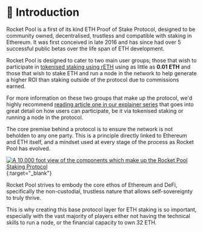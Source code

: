 # :wave: Introduction

Rocket Pool is a first of its kind ETH Proof of Stake Protocol, designed to be community owned, decentralised, trustless and compatible with staking in Ethereum. It was first conceived in late 2016 and has since had over 5 successful public betas over the life span of ETH development.

Rocket Pool is designed to cater to two main user groups; those that wish to participate in [tokenised staking using rETH](https://medium.com/rocket-pool/rocket-pool-2-5-tokenised-staking-48601d52d924#92b0) using as little as **0.01 ETH** and those that wish to stake ETH and run a node in the network to help generate a higher ROI than staking outside of the protocol due to commissions earned. 

For more information on these two groups that make up the protocol, we'd highly recommend [reading article one in our explainer series](https://medium.com/rocket-pool/rocket-pool-staking-protocol-part-1-8be4859e5fbd) that goes into great detail on how users can participate, be it via tokenised staking or running a node in the protocol.

The core premise behind a protocol is to ensure the network is not beholden to any one party. This is a principle directly linked to Ethereum and ETH itself, and a mindset used at every stage of the process as Rocket Pool has evolved.

[![A 10,000 foot view of the components which make up the Rocket Pool Staking Protocol](/images/rp-infographic-staking-protocol.png)](/images/rp-infographic-staking-protocol.png){:target="_blank"}

Rocket Pool strives to embody the core ethos of Ethereum and DeFi, specifically the non-custodial, trustless nature that allows self-sovereignty to truly thrive.

This is why creating this base protocol layer for ETH staking is so important, especially with the vast majority of players either not having the technical skills to run a node, or the financial capacity to own 32 ETH.
